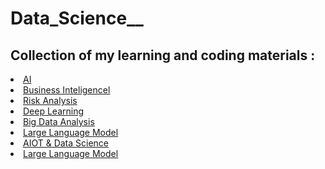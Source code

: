 # Data_Science__
<h2>Collection of my learning and coding materials : </h2>

<li>
  <a href="AI">AI</a>
</li>
<li>
  <a href="Business intelligence">Business Inteligencel</a>
</li>
<li>
  <a href="#">Risk Analysis</a>
</li>
<li>
  <a href="#">Deep Learning</a>
</li>
<li>
  <a href="#">Big Data Analysis</a>
</li>
<li>
  <a href="Large Language Model/Modul.txt">Large Language Model</a>
</li>
<li>
  <a href="IoT">AIOT & Data Science</a>
</li>
<li>
  <a href="Large Language Model/Modul.txt">Large Language Model</a>
</li>
